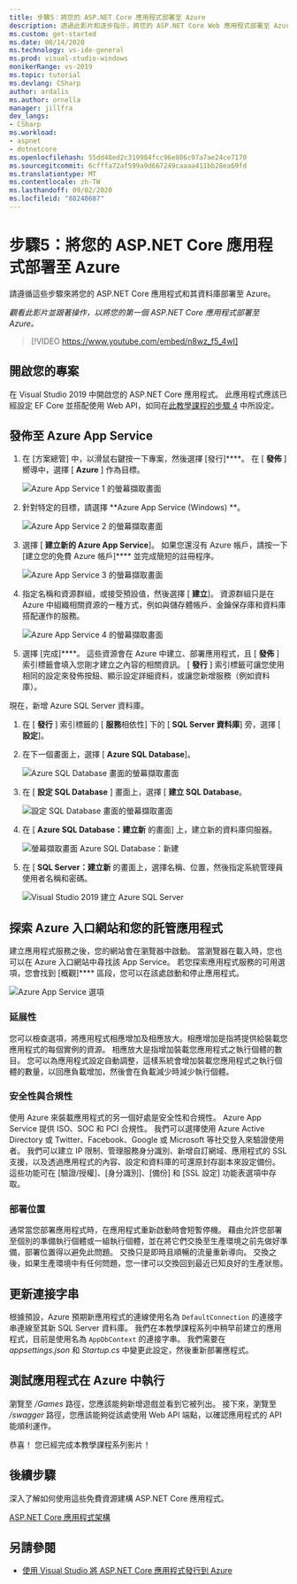 ```yaml
---
title: 步驟5：將您的 ASP.NET Core 應用程式部署至 Azure
description: 透過此影片和逐步指示，將您的 ASP.NET Core Web 應用程式部署至 Azure。
ms.custom: get-started
ms.date: 08/14/2020
ms.technology: vs-ide-general
ms.prod: visual-studio-windows
monikerRange: vs-2019
ms.topic: tutorial
ms.devlang: CSharp
author: ardalis
ms.author: ornella
manager: jillfra
dev_langs:
- CSharp
ms.workload:
- aspnet
- dotnetcore
ms.openlocfilehash: 55dd48ed2c319984fcc96e806c97a7ae24ce7170
ms.sourcegitcommit: 6cfffa72af599a9d667249caaaa411bb28ea69fd
ms.translationtype: MT
ms.contentlocale: zh-TW
ms.lasthandoff: 09/02/2020
ms.locfileid: "88248687"
---
```

# <a name="step-5-deploy-your-aspnet-core-app-to-azure"></a>步驟5：將您的 ASP.NET Core 應用程式部署至 Azure

請遵循這些步驟來將您的 ASP.NET Core 應用程式和其資料庫部署至 Azure。

_觀看此影片並跟著操作，以將您的第一個 ASP.NET Core 應用程式部署至 Azure。_

> [!VIDEO https://www.youtube.com/embed/n8wz_f5_4wI]

## <a name="open-your-project"></a>開啟您的專案

在 Visual Studio 2019 中開啟您的 ASP.NET Core 應用程式。 此應用程式應該已經設定 EF Core 並搭配使用 Web API，如同在[此教學課程的步驟 4](tutorial-aspnet-core-ef-step-04.md) 中所設定。

## <a name="publish-to-azure-app-service"></a>發佈至 Azure App Service

1. 在 [方案總管] 中，以滑鼠右鍵按一下專案，然後選擇 [發行]****。 在 [ **發佈** ] 嚮導中，選擇 [ **Azure** ] 作為目標。

   ![Azure App Service 1 的螢幕擷取畫面](media/vs-2019/app-service-screen-1.png)

1. 針對特定的目標，請選擇 **Azure App Service (Windows) **。

   ![Azure App Service 2 的螢幕擷取畫面](media/vs-2019/app-service-screen-2.png)

1. 選擇 [ **建立新的 Azure App Service**]。 如果您還沒有 Azure 帳戶，請按一下 [建立您的免費 Azure 帳戶]**** 並完成簡短的註冊程序。

   ![Azure App Service 3 的螢幕擷取畫面](media/vs-2019/app-service-screen-3.png)

1. 指定名稱和資源群組，或接受預設值，然後選擇 [ **建立**]。 資源群組只是在 Azure 中組織相關資源的一種方式，例如與儲存體帳戶、金鑰保存庫和資料庫搭配運作的服務。

   ![Azure App Service 4 的螢幕擷取畫面](media/vs-2019/app-service-screen-4.png)

1. 選擇 [完成]****。 這些資源會在 Azure 中建立、部署應用程式，且 [ **發佈** ] 索引標籤會填入您剛才建立之內容的相關資訊。 [ **發行** ] 索引標籤可讓您使用相同的設定來發佈按鈕、顯示設定詳細資料，或讓您新增服務（例如資料庫）。

現在，新增 Azure SQL Server 資料庫。

1. 在 [ **發行** ] 索引標籤的 [ **服務**相依性] 下的 [ **SQL Server 資料庫**] 旁，選擇 [ **設定**]。

1. 在下一個畫面上，選擇 [ **Azure SQL Database**]。

   ![Azure SQL Database 畫面的螢幕擷取畫面](media/vs-2019/app-service-azure-sql-db.png)

1. 在 [ **設定 SQL Database** ] 畫面上，選擇 [ **建立 SQL Database**。

   ![設定 SQL Database 畫面的螢幕擷取畫面](media/vs-2019/app-service-azure-sql-db-2.png)

1. 在 [ **Azure SQL Database：建立新** 的畫面] 上，建立新的資料庫伺服器。

   ![螢幕擷取畫面 Azure SQL Database：新建](media/vs-2019/app-service-azure-sql-db-3.png)

1. 在 [ **SQL Server：建立新** 的畫面上，選擇名稱、位置，然後指定系統管理員使用者名稱和密碼。

   ![Visual Studio 2019 建立 Azure SQL Server](media/vs-2019/app-service-azure-sql-db-overlayed.png)

## <a name="exploring-the-azure-portal-and-your-hosted-app"></a>探索 Azure 入口網站和您的託管應用程式

建立應用程式服務之後，您的網站會在瀏覽器中啟動。 當瀏覽器在載入時，您也可以在 Azure 入口網站中尋找該 App Service。 若您探索應用程式服務的可用選項，您會找到 [概觀]**** 區段，您可以在該處啟動和停止應用程式。

![Azure App Service 選項](media/vs-2019/vs2019-azure-app-service-menu-options.png)

### <a name="scalability"></a>延展性

您可以檢查選項，將應用程式相應增加及相應放大。相應增加是指將提供給裝載您應用程式的每個實例的資源。 相應放大是指增加裝載您應用程式之執行個體的數目。 您可以為應用程式設定自動調整，這樣系統會增加裝載您應用程式之執行個體的數量，以回應負載增加，然後會在負載減少時減少執行個體。

### <a name="security-and-compliance"></a>安全性與合規性

使用 Azure 來裝載應用程式的另一個好處是安全性和合規性。 Azure App Service 提供 ISO、SOC 和 PCI 合規性。 我們可以選擇使用 Azure Active Directory 或 Twitter、Facebook、Google 或 Microsoft 等社交登入來驗證使用者。 我們可以建立 IP 限制、管理服務身分識別、新增自訂網域、應用程式的 SSL 支援，以及透過應用程式的內容、設定和資料庫的可還原封存副本來設定備份。 這些功能可在 [驗證/授權]、[身分識別]、[備份] 和 [SSL 設定] 功能表選項中存取。

### <a name="deployment-slots"></a>部署位置

通常當您部署應用程式時，在應用程式重新啟動時會短暫停機。 藉由允許您部署至個別的準備執行個體或一組執行個體，並在將它們交換至生產環境之前先做好準備，部署位置得以避免此問題。 交換只是即時且順暢的流量重新導向。 交換之後，如果生產環境中有任何問題，您一律可以交換回到最近已知良好的生產狀態。

## <a name="update-connection-string"></a>更新連接字串

根據預設，Azure 預期新應用程式的連線使用名為 `DefaultConnection` 的連接字串連線至其新 SQL Server 資料庫。 我們在本教學課程系列中稍早前建立的應用程式，目前是使用名為 `AppDbContext` 的連接字串。 我們需要在 *appsettings.json* 和 *Startup.cs* 中變更此設定，然後重新部署應程式。

## <a name="test-the-app-running-in-azure"></a>測試應用程式在 Azure 中執行

瀏覽至 */Games* 路徑，您應該能夠新增遊戲並看到它被列出。 接下來，瀏覽至 */swagger* 路徑，您應該能夠從該處使用 Web API 端點，以確認應用程式的 API 能順利運作。

恭喜！ 您已經完成本教學課程系列影片！

## <a name="next-steps"></a>後續步驟

深入了解如何使用這些免費資源建構 ASP.NET Core 應用程式。

[ASP.NET Core 應用程式架構](https://dotnet.microsoft.com/learn/web/aspnet-architecture)

## <a name="see-also"></a>另請參閱

- [使用 Visual Studio 將 ASP.NET Core 應用程式發行到 Azure](/aspnet/core/tutorials/publish-to-azure-webapp-using-vs?view=aspnetcore-2.2)